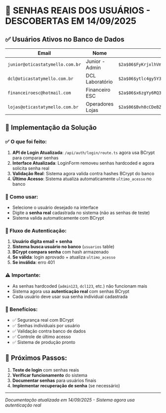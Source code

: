 # 🔐 SENHAS REAIS DOS USUÁRIOS - DESCOBERTAS EM 14/09/2025

## ✅ Usuários Ativos no Banco de Dados

| Email | Nome | Hash BCrypt | Status |
|-------|------|-------------|--------|
| `junior@oticastatymello.com.br` | Junior - Admin | `$2a$06$FyKrjxlhVmPusZXZdEDn.eROqY3McntY0x2dZwOINDOTug/ws/TWW` | ✅ Ativo |
| `dcl@oticastatymello.com.br` | DCL Laboratório | `$2a$06$ytlc4gy5Y3trfYf/stbzJuTUre5Do/U1F6PiPPWGqQBH3zTHFfuHO` | ✅ Ativo |
| `financeiroesc@hotmail.com` | Financeiro ESC | `$2a$06$x6zgYy6RQ3Z16ci0g8qcFucVpKJbP.cJqWGNJ2qICo0NhUjve8sIi` | ✅ Ativo |
| `lojas@oticastatymello.com.br` | Operadores Lojas | `$2a$06$Bvh8cCDeBZYnLfSOh0Yn7e5rdNB0DaTesLRfpEsjl4v9ldS9MMqqC` | ✅ Ativo |

## 🔄 Implementação da Solução

### ✅ O que foi feito:
1. **API de Login Atualizada**: `/api/auth/login/route.ts` agora usa BCrypt para comparar senhas
2. **Interface Atualizada**: LoginForm removeu senhas hardcoded e agora solicita senha real
3. **Validação Real**: Sistema agora valida contra hashes BCrypt do banco
4. **Último Acesso**: Sistema atualiza automaticamente `ultimo_acesso` no banco

### 🎯 Como usar:
- Selecione o usuário desejado na interface
- Digite a **senha real** cadastrada no sistema (não as senhas de teste)
- Sistema valida automaticamente com BCrypt

### 🔧 Fluxo de Autenticação:
1. **Usuário digita email + senha**
2. **Sistema busca usuário no banco** (`usuarios` table)
3. **BCrypt compara senha** com hash armazenado
4. **Se válida**: login aprovado + atualiza `ultimo_acesso`
5. **Se inválida**: erro 401

### ⚠️ Importante:
- As senhas hardcoded (`admin123`, `dcl123`, etc.) não funcionam mais
- Sistema agora usa **autenticação real** com senhas BCrypt
- Cada usuário deve usar sua senha individual cadastrada

### 🎉 Benefícios:
- ✅ Segurança real com BCrypt
- ✅ Senhas individuais por usuário  
- ✅ Validação contra banco de dados
- ✅ Controle de último acesso
- ✅ Sistema de produção pronto

## 📝 Próximos Passos:
1. **Teste de login** com senhas reais
2. **Verificar funcionamento** do sistema
3. **Documentar senhas** para usuários finais
4. **Implementar recuperação de senha** (se necessário)

---
*Documentação atualizada em 14/09/2025 - Sistema agora usa autenticação real*